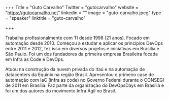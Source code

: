 +++
Title = "Guto Carvalho"
Twitter = "gutocarvalho"
website = "https://gutocarvalho.net"
linkedin = ""
image = "guto-carvalho.jpeg"
type = "speaker"
linktitle = "guto-carvalho"

+++

Trabalha profissionalmente com TI desde 1998 (21 anos). Focado em automação desde 2010. Começou a estudar e aplicar os princípios DevOps entre 2011 e 2012, fez isso em diversos projetos e iniciativas em Brasília e São Paulo. Foi um dos fundadores da primeira empresa Brasileira focada em Infra as Code e DevOps. 

Atuou na construção da nuvem privada do Itaú e na automação de datacenters da Equinix na região Brasil. Apresentou o primeiro case de automação com IaC (infra as code) no Governo Federal durante o CONSEGI de 2011 em Brasília. Faz parte da organização do DevOpsDays em Brasília e foi um dos autores do movimento Infra Ágil no Brasil.
